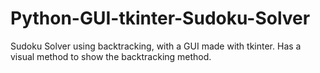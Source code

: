 # Python-GUI-tkinter-Sudoku-Solver
Sudoku Solver using backtracking, with a GUI made with tkinter. Has a visual method to show the backtracking method.
